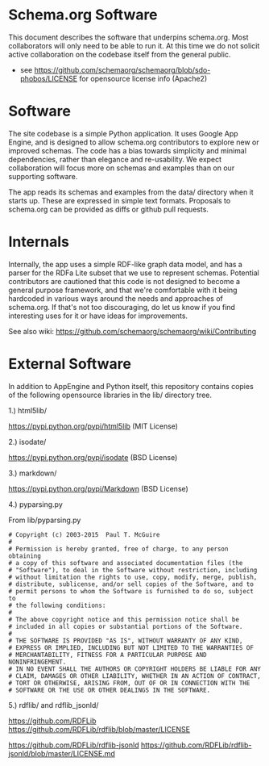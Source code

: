 
Schema.org Software
===================

This document describes the software that underpins schema.org. Most collaborators will only need to be able to run 
it. At this time we do not solicit active collaboration on the codebase itself from the general public.

* see https://github.com/schemaorg/schemaorg/blob/sdo-phobos/LICENSE for opensource license info (Apache2)

Software 
========

The site codebase is a simple Python application. It uses Google App Engine, and is designed to allow schema.org contributors to explore new or improved schemas. The code has a bias towards simplicity and minimal dependencies,
rather than elegance and re-usability. We expect collaboration will focus more on schemas and examples than 
on our supporting software.

The app reads its schemas and examples from the data/ directory when it starts up. These
are expressed in simple text formats. Proposals to schema.org can be provided as diffs
or github pull requests.

Internals
=========

Internally, the app uses a simple RDF-like graph data model, and has a parser for 
the RDFa Lite subset that we use to represent schemas. Potential contributors are 
cautioned that this code is not designed to become a general purpose framework, and
that we're comfortable with it being hardcoded in various ways around the needs and
approaches of schema.org. If that's not too discouraging, do let us know if you find
interesting uses for it or have ideas for improvements.

See also wiki: https://github.com/schemaorg/schemaorg/wiki/Contributing

External Software
=================

In addition to AppEngine and Python itself, this repository
contains copies of the following opensource libraries in the 
lib/ directory tree.

1.) html5lib/

https://pypi.python.org/pypi/html5lib (MIT License)

2.) isodate/

https://pypi.python.org/pypi/isodate (BSD License)

3.) markdown/

https://pypi.python.org/pypi/Markdown (BSD License)

4.) pyparsing.py

From  lib/pyparsing.py 

    # Copyright (c) 2003-2015  Paul T. McGuire
    #
    # Permission is hereby granted, free of charge, to any person obtaining
    # a copy of this software and associated documentation files (the
    # "Software"), to deal in the Software without restriction, including
    # without limitation the rights to use, copy, modify, merge, publish,
    # distribute, sublicense, and/or sell copies of the Software, and to
    # permit persons to whom the Software is furnished to do so, subject to
    # the following conditions:
    #
    # The above copyright notice and this permission notice shall be
    # included in all copies or substantial portions of the Software.
    #
    # THE SOFTWARE IS PROVIDED "AS IS", WITHOUT WARRANTY OF ANY KIND,
    # EXPRESS OR IMPLIED, INCLUDING BUT NOT LIMITED TO THE WARRANTIES OF
    # MERCHANTABILITY, FITNESS FOR A PARTICULAR PURPOSE AND NONINFRINGEMENT.
    # IN NO EVENT SHALL THE AUTHORS OR COPYRIGHT HOLDERS BE LIABLE FOR ANY
    # CLAIM, DAMAGES OR OTHER LIABILITY, WHETHER IN AN ACTION OF CONTRACT,
    # TORT OR OTHERWISE, ARISING FROM, OUT OF OR IN CONNECTION WITH THE
    # SOFTWARE OR THE USE OR OTHER DEALINGS IN THE SOFTWARE.

5.) rdflib/ and rdflib_jsonld/

https://github.com/RDFLib 
    https://github.com/RDFLib/rdflib/blob/master/LICENSE

https://github.com/RDFLib/rdflib-jsonld
    https://github.com/RDFLib/rdflib-jsonld/blob/master/LICENSE.md
